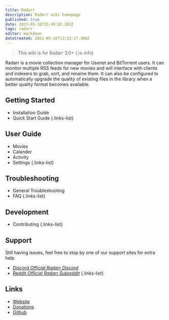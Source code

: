 ```yaml
---
title: Radarr
description: Radarr wiki homepage
published: true
date: 2021-05-16T15:49:02.202Z
tags: radarr
editor: markdown
dateCreated: 2021-05-16T13:53:17.360Z
---
```



> This wiki is for Radarr 3.0+
{.is-info}


Radarr is a movie collection manager for Usenet and BitTorrent users. It can monitor multiple RSS feeds for new movies and will interface with clients and indexers to grab, sort, and rename them. It can also be configured to automatically upgrade the quality of existing files in the library when a better quality format becomes available.

## Getting Started
- Installation Guide
- Quick Start Guide
{.links-list}

## User Guide
- Movies
- Calander
- Activity
- Settings
{.links-list}

## Troubleshooting
- General Troubleshooting
- FAQ
{.links-list}

## Development
- Contributing
{.links-list}

## Support
Still having issues, feel free to stop by one of our support sites for extra help



- [<i class="fab fa-discord"></i> Discord *Official Radarr Discord*](https://radarr.video/discord)
- [<i class="fab fa-reddit"></i> Reddit *Official Radarr Subreddit*](https://reddit.com/r/radarr)
{.links-list}

## Links
- [Website](https://radarr.video)
- [Donations](https://opencollective.com/radarr)
- [Github](https://github.com/radarr/radarr)
